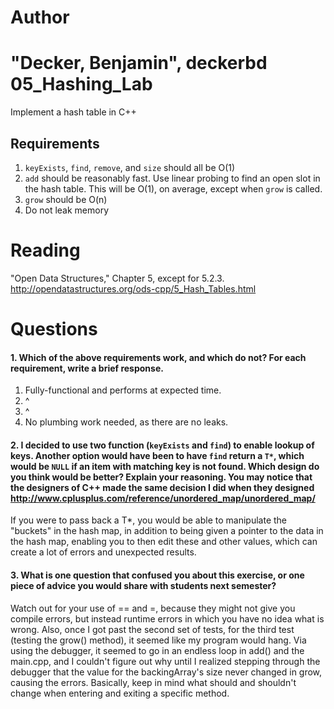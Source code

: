 Author
==========
"Decker, Benjamin", deckerbd
05_Hashing_Lab
==============

Implement a hash table in C++

Requirements
------------

1. `keyExists`, `find`, `remove`, and `size` should all be O(1)
2. `add` should be reasonably fast. Use linear probing to find an open slot in the hash table. This will be O(1), on average, except when `grow` is called.
3. `grow` should be O(n)
4. Do not leak memory


Reading
=======
"Open Data Structures," Chapter 5, except for 5.2.3. http://opendatastructures.org/ods-cpp/5_Hash_Tables.html

Questions
=========

#### 1. Which of the above requirements work, and which do not? For each requirement, write a brief response.

1. Fully-functional and performs at expected time.
2. ^
3. ^
4. No plumbing work needed, as there are no leaks.

#### 2. I decided to use two function (`keyExists` and `find`) to enable lookup of keys. Another option would have been to have `find` return a `T*`, which would be `NULL` if an item with matching key is not found. Which design do you think would be better? Explain your reasoning. You may notice that the designers of C++ made the same decision I did when they designed http://www.cplusplus.com/reference/unordered_map/unordered_map/

If you were to pass back a T*, you would be able to manipulate the "buckets" in the hash map, in addition to being given a pointer to the data in the hash map, enabling you to then edit these and other values, which can create a lot of errors and unexpected results.

#### 3. What is one question that confused you about this exercise, or one piece of advice you would share with students next semester?

Watch out for your use of == and =, because they might not give you compile errors, but instead runtime errors in which you have no idea what is wrong. Also, once I got past the second set of tests, for the third test (testing the grow() method), it seemed like my program would hang. Via using the debugger, it seemed to go in an endless loop in add() and the main.cpp, and I couldn't figure out why until I realized stepping through the debugger that the value for the backingArray's size never changed in grow, causing the errors. Basically, keep in mind what should and shouldn't change when entering and exiting a specific method.